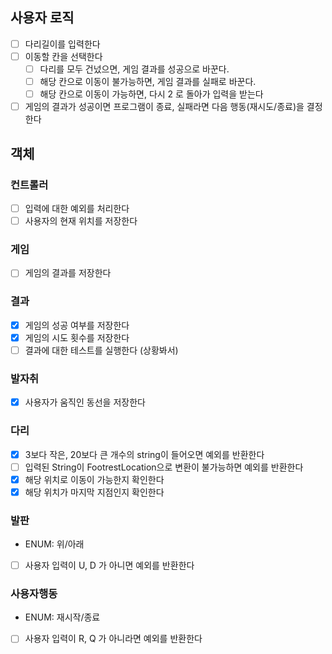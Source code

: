 ## 사용자 로직
- [ ] 다리길이를 입력한다
- [ ] 이동할 칸을 선택한다
  - [ ] 다리를 모두 건넜으면, 게임 결과를 성공으로 바꾼다.
  - [ ] 해당 칸으로 이동이 불가능하면, 게임 결과를 실패로 바꾼다.
  - [ ] 해당 칸으로 이동이 가능하면, 다시 2 로 돌아가 입력을 받는다
- [ ] 게임의 결과가 성공이면 프로그램이 종료, 실패라면 다음 행동(재시도/종료)을 결정한다

## 객체
### 컨트롤러
- [ ] 입력에 대한 예외를 처리한다
- [ ] 사용자의 현재 위치를 저장한다

### 게임
- [ ] 게임의 결과를 저장한다

### 결과
- [x] 게임의 성공 여부를 저장한다
- [x] 게임의 시도 횟수를 저장한다
- [ ] 결과에 대한 테스트를 실행한다 (상황봐서)

### 발자취
- [x] 사용자가 움직인 동선을 저장한다

### 다리
- [x] 3보다 작은, 20보다 큰 개수의 string이 들어오면 예외를 반환한다
- [ ] 입력된 String이 FootrestLocation으로 변환이 불가능하면 예외를 반환한다
- [x] 해당 위치로 이동이 가능한지 확인한다
- [x] 해당 위치가 마지막 지점인지 확인한다

### 발판
- ENUM: 위/아래
- [ ] 사용자 입력이 U, D 가 아니면 예외를 반환한다

### 사용자행동
- ENUM: 재시작/종료
- [ ] 사용자 입력이 R, Q 가 아니라면 예외를 반환한다